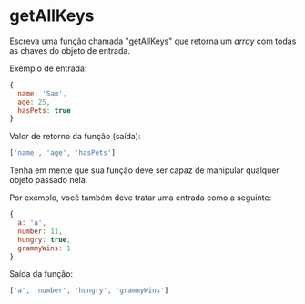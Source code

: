 # getAllKeys

Escreva uma função chamada "getAllKeys" que retorna um _array_ com todas as
chaves do objeto de entrada.

Exemplo de entrada:

```javascript
{
  name: 'Sam',
  age: 25,
  hasPets: true
}
```

Valor de retorno da função \(saída\):

```javascript
['name', 'age', 'hasPets']
```

Tenha em mente que sua função deve ser capaz de manipular qualquer objeto
passado nela.

Por exemplo, você também deve tratar uma entrada como a seguinte:

```javascript
{
  a: 'a',
  number: 11,
  hungry: true,
  grammyWins: 1
}
```

Saída da função:

```javascript
['a', 'number', 'hungry', 'grammyWins']
```
